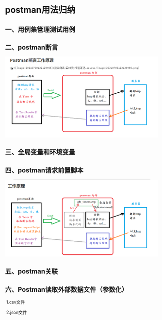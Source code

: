 # postman用法归纳



## 一、用例集管理测试用例

## 二、postman断言



![](assets/image-20230405222823627.png)



## 三、全局变量和环境变量

## 四、postman请求前置脚本

![image-20230406004011687](assets/image-20230406004011687.png)

## 五、postman关联

## 六、Postman读取外部数据文件（参数化）

​      1.csv文件

​       2.json文件



#### 
